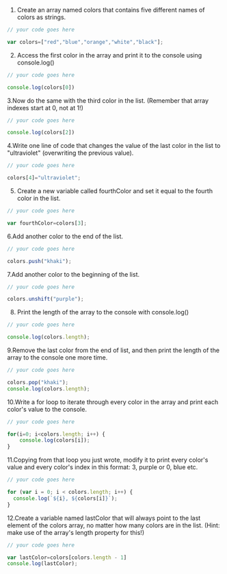 1. Create an array named colors that contains five different names of colors as strings.

```js
// your code goes here

var colors=["red","blue","orange","white","black"];
```

2. Access the first color in the array and print it to the console using console.log()

```js
// your code goes here

console.log(colors[0])
```

3.Now do the same with the third color in the list. (Remember that array indexes start at 0, not at 1!)

```js
// your code goes here

console.log(colors[2])
```

4.Write one line of code that changes the value of the last color in the list to "ultraviolet" (overwriting the previous value).

```js
// your code goes here

colors[4]="ultraviolet";
```

5. Create a new variable called fourthColor and set it equal to the fourth color in the list.

```js
// your code goes here

var fourthColor=colors[3];
```

6.Add another color to the end of the list.

```js
// your code goes here

colors.push("khaki");
```

7.Add another color to the beginning of the list.

```js
// your code goes here

colors.unshift("purple");
```

8. Print the length of the array to the console with console.log()

```js
// your code goes here

console.log(colors.length);
```

9.Remove the last color from the end of list, and then print the length of the array to the console one more time.

```js
// your code goes here

colors.pop("khaki");
console.log(colors.length);
```

10.Write a for loop to iterate through every color in the array and print each color's value to the console.

```js
// your code goes here

for(i=0; i<colors.length; i++) {
	console.log(colors[i]);
}
```

11.Copying from that loop you just wrote, modify it to print every color's value and every color's index in this format: 3, purple or 0, blue etc.

```js
// your code goes here

for (var i = 0; i < colors.length; i++) {
  console.log(`${i}, ${colors[i]}`);
}

```

12.Create a variable named lastColor that will always point to the last element of the colors array, no matter how many colors are in the list. (Hint: make use of the array's length property for this!)

```js
// your code goes here

var lastColor=colors[colors.length - 1]
console.log(lastColor);
```